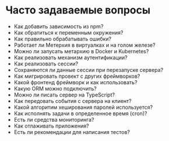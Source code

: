 # Часто задаваемые вопросы

- Как добавить зависимость из npm?
- Как обратиться к переменным окружения?
- Как правильно обрабатывать ошибки?
- Работает ли Метерхия в виртуалках и на голом железе?
- Можно ли запусать метархию в Docker и Kubernetes?
- Как реализовать механизм аутентификации?
- Как реализовать сессии?
- Сохраняются ли данные сессии при перезапуске сервера?
- Как мигрировать провект с других фреймворков?
- Какой фронтенд фреймворк и как использовать?
- Какую ORM можно подключить?
- Можно ли писать сервер на TypeScript?
- Как передовать события с сервера на клиент?
- Какой алгоритим хеширования паролей используется?
- Как исполнять задачи в определенное время (cron)?
- Есть ли средства мониторинга?
- Как отлаживать приложения?
- Есть ли рекомендации для написания тестов?
